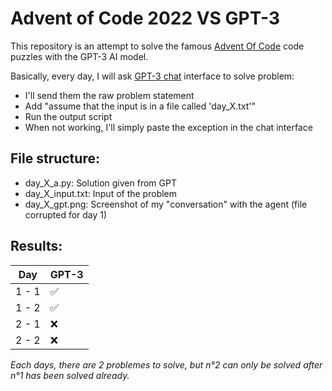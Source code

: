 # Advent of Code 2022 VS GPT-3

This repository is an attempt to solve the famous [Advent Of Code](https://adventofcode.com) code puzzles with the GPT-3 AI model.

Basically, every day, I will ask [GPT-3 chat](https://chat.openai.com/chat) interface to solve problem:
- I'll send them the raw problem statement
- Add "assume that the input is in a file called 'day_X.txt'"
- Run the output script
- When not working, I'll simply paste the exception in the chat interface

## File structure:

- day_X_a.py: Solution given from GPT
- day_X_input.txt: Input of the problem
- day_X_gpt.png: Screenshot of my "conversation" with the agent (file corrupted for day 1)

## Results:

| Day   | GPT-3|
|-------|--|
| 1 - 1 | ✅|
| 1 - 2 | ✅|
| 2 - 1 | ❌|
| 2 - 2 | ❌|


*Each days, there are 2 problemes to solve, but n°2 can only be solved after n°1 has been solved already.*
